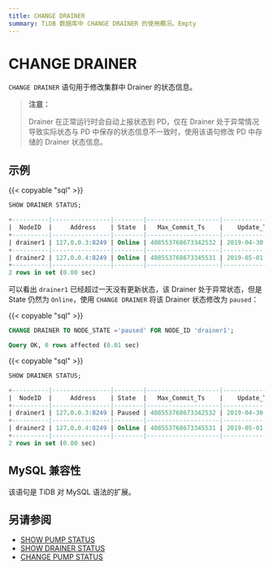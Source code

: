 ```yaml
---
title: CHANGE DRAINER
summary: TiDB 数据库中 CHANGE DRAINER 的使用概况。Empty
---
```


# CHANGE DRAINER

`CHANGE DRAINER` 语句用于修改集群中 Drainer 的状态信息。

> **注意：**
>
> Drainer 在正常运行时会自动上报状态到 PD，仅在 Drainer 处于异常情况导致实际状态与 PD 中保存的状态信息不一致时，使用该语句修改 PD 中存储的 Drainer 状态信息。

## 示例

{{< copyable "sql" >}}

```sql
SHOW DRAINER STATUS;
```

```sql
+----------|----------------|--------|--------------------|---------------------|
|  NodeID  |     Address    | State  |   Max_Commit_Ts    |    Update_Time      |
+----------|----------------|--------|--------------------|---------------------|
| drainer1 | 127.0.0.3:8249 | Online | 408553768673342532 | 2019-04-30 00:00:03 |
+----------|----------------|--------|--------------------|---------------------|
| drainer2 | 127.0.0.4:8249 | Online | 408553768673345531 | 2019-05-01 00:00:04 |
+----------|----------------|--------|--------------------|---------------------|
2 rows in set (0.00 sec)
```

可以看出 `drainer1` 已经超过一天没有更新状态，该 Drainer 处于异常状态，但是 State 仍然为 `Online`，使用 `CHANGE DRAINER` 将该 Drainer 状态修改为 `paused`：

{{< copyable "sql" >}}

```sql
CHANGE DRAINER TO NODE_STATE ='paused' FOR NODE_ID 'drainer1';
```

```sql
Query OK, 0 rows affected (0.01 sec)
```

{{< copyable "sql" >}}

```sql
SHOW DRAINER STATUS;
```

```sql
+----------|----------------|--------|--------------------|---------------------|
|  NodeID  |     Address    | State  |   Max_Commit_Ts    |    Update_Time      |
+----------|----------------|--------|--------------------|---------------------|
| drainer1 | 127.0.0.3:8249 | Paused | 408553768673342532 | 2019-04-30 00:00:03 |
+----------|----------------|--------|--------------------|---------------------|
| drainer2 | 127.0.0.4:8249 | Online | 408553768673345531 | 2019-05-01 00:00:04 |
+----------|----------------|--------|--------------------|---------------------|
2 rows in set (0.00 sec)
```

## MySQL 兼容性

该语句是 TiDB 对 MySQL 语法的扩展。

## 另请参阅

* [SHOW PUMP STATUS](/sql-statements/sql-statement-show-pump-status.md)
* [SHOW DRAINER STATUS](/sql-statements/sql-statement-show-drainer-status.md)
* [CHANGE PUMP STATUS](/sql-statements/sql-statement-change-pump.md)
